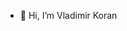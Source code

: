 - 👋 Hi, I’m Vladimir Koran

<!---
vkoran/vkoran is a ✨ special ✨ repository because its `README.md` (this file) appears on your GitHub profile.
You can click the Preview link to take a look at your changes.
--->
